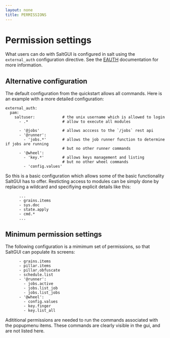 ```yaml
---
layout: none
title: PERMISSIONS
---
```

# Permission settings

What users can do with SaltGUI is configured in salt using the `external_auth` configuration directive.
See the [EAUTH](https://docs.saltstack.com/en/latest/topics/eauth/index.html) documentation for more information.

## Alternative configuration
The default configuration from the quickstart allows all commands.
Here is an example with a more detailed configuration:
```
external_auth:
  pam:
    saltuser:            # the unix username which is allowed to login
      - .*               # allow to execute all modules

      - '@jobs'          # allows acccess to the `/jobs` rest api
      - '@runner':
        - 'jobs.*'       # allows the job runner function to determine if jobs are running
                         # but no other runner commands
      - '@wheel':
        - 'key.*'        # allows keys management and listing
                         # but no other wheel commands
        - 'config.values'
```

So this is a basic configuration which allows some of the basic functionality SaltGUI has to offer.
Resticting access to modules can be simply done by replacing a wildcard and specifiying explicit details like this:
```
      ...
      - grains.items
      - sys.doc
      - state.apply
      - cmd.*
      ...
```

## Minimum permission settings

The following configuration is a mimimum set of permissions, so that SaltGUI can populate its screens:
```
      - grains.items
      - pillar.items
      - pillar.obfuscate
      - schedule.list
      - '@runner':
        - jobs.active
        - jobs.list_job
        - jobs.list_jobs
      - '@wheel':
        - config.values
        - key.finger
        - key.list_all
```
Adititional permissions are needed to run the commands associated with the popupmenu items.
These commands are clearly visible in the gui, and are not listed here.
